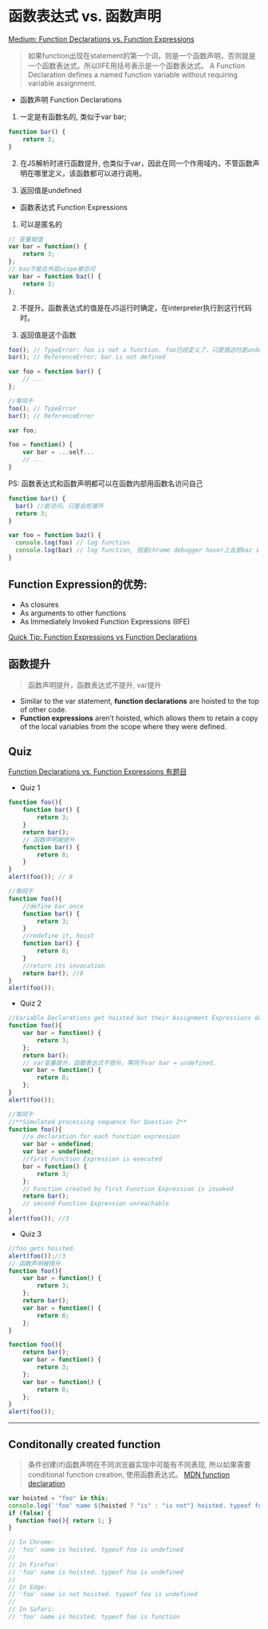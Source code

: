 # 函数表达式 vs. 函数声明

[Medium: Function Declarations vs. Function Expressions ](https://medium.com/@mandeep1012/function-declarations-vs-function-expressions-b43646042052)

> 如果function出现在statement的第一个词，则是一个函数声明，否则就是一个函数表达式。所以IIFE用括号表示是一个函数表达式。
A Function Declaration defines a named function variable without requiring variable assignment. 

* 函数声明 Function Declarations

1. 一定是有函数名的, 类似于var bar;

```js
function bar() {
    return 3;
}
```

2. 在JS解析时进行函数提升, 也类似于var，因此在同一个作用域内，不管函数声明在哪里定义，该函数都可以进行调用。

3. 返回值是undefined

* 函数表达式 Function Expressions 

1. 可以是匿名的

```js
// 变量赋值
var bar = function() {
    return 3;
};
// baz不能在外层scope被访问
var bar = function baz() {
    return 3;
};
```

2. 不提升。函数表达式的值是在JS运行时确定，在interpreter执行到这行代码时。

3. 返回值是这个函数

```js
foo(); // TypeError: foo is not a function. foo已经定义了，只是值这时是undefined
bar(); // ReferenceError: bar is not defined

var foo = function bar() {
	// ...
};

//等同于
foo(); // TypeError
bar(); // ReferenceError

var foo;

foo = function() {
	var bar = ...self...
	// ...
}
```

PS:
函数表达式和函数声明都可以在函数内部用函数名访问自己

```js
function bar() {
  bar() //能访问，只是会死循环
  return 3;
}

var foo = function baz() {
  console.log(foo) // log function
  console.log(baz) // log function, 但是chrome debugger hover上去是baz is not defined. Bug?
}
```

## Function Expression的优势:

* As closures
* As arguments to other functions
* As Immediately Invoked Function Expressions (IIFE)

[Quick Tip: Function Expressions vs Function Declarations](
https://www.sitepoint.com/function-expressions-vs-declarations/)

## 函数提升

> 函数声明提升，函数表达式不提升, var提升

* Similar to the var statement, **function declarations** are hoisted to the top of other code. 
* **Function expressions** aren’t hoisted, which allows them to retain a copy of the local variables from the scope where they were defined.

## Quiz

[Function Declarations vs. Function Expressions 有题目](https://javascriptweblog.wordpress.com/2010/07/06/function-declarations-vs-function-expressions/)


* Quiz 1

```js
function foo(){
    function bar() {
        return 3;
    }
    return bar();
    // 函数声明被提升
    function bar() {
        return 8;
    }
}
alert(foo()); // 8

//等同于
function foo(){
    //define bar once
    function bar() {
        return 3;
    }
    //redefine it, hoist
    function bar() {
        return 8;
    }
    //return its invocation
    return bar(); //8
}
alert(foo());
```

* Quiz 2

```js
//Variable Declarations get hoisted but their Assignment Expressions don’t. 
function foo(){
    var bar = function() {
        return 3;
    };
    return bar();
    // var变量提升，函数表达式不提升。等同于var bar = undefined.
    var bar = function() {
        return 8;
    };
}
alert(foo());

//等同于
//**Simulated processing sequence for Question 2**
function foo(){
    //a declaration for each function expression
    var bar = undefined;
    var bar = undefined;
    //first Function Expression is executed
    bar = function() {
        return 3;
    };
    // Function created by first Function Expression is invoked
    return bar();
    // second Function Expression unreachable
}
alert(foo()); //3
```

* Quiz 3

```js
//foo gets hoisted.
alert(foo());//3
// 函数声明被提升
function foo(){
    var bar = function() {
        return 3;
    };
    return bar();
    var bar = function() {
        return 8;
    };
}

function foo(){
    return bar();
    var bar = function() {
        return 3;
    };
    var bar = function() {
        return 8;
    };
}
alert(foo());
```

---

## Conditonally created function

> 条件创建(if)函数声明在不同浏览器实现中可能有不同表现, 所以如果需要conditional function creation, 使用函数表达式。
[MDN function declaration
](https://developer.mozilla.org/en-US/docs/Web/JavaScript/Reference/Statements/function#Conditionally_created_functions)

```js
var hoisted = "foo" in this;
console.log(`'foo' name ${hoisted ? "is" : "is not"} hoisted. typeof foo is ${typeof foo}`);
if (false) {
  function foo(){ return 1; }
}

// In Chrome: 
// 'foo' name is hoisted. typeof foo is undefined
// 
// In Firefox:
// 'foo' name is hoisted. typeof foo is undefined
//
// In Edge:
// 'foo' name is not hoisted. typeof foo is undefined
// 
// In Safari:
// 'foo' name is hoisted. typeof foo is function
```